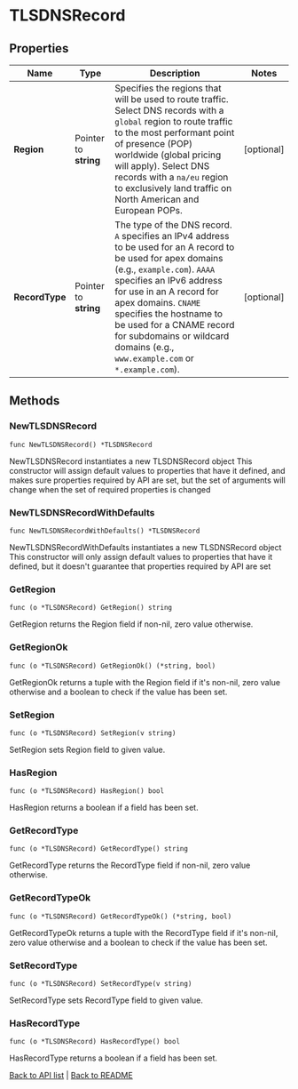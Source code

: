 # TLSDNSRecord

## Properties

Name | Type | Description | Notes
------------ | ------------- | ------------- | -------------
**Region** | Pointer to **string** | Specifies the regions that will be used to route traffic. Select DNS records with a `global` region to route traffic to the most performant point of presence (POP) worldwide (global pricing will apply). Select DNS records with a `na/eu` region to exclusively land traffic on North American and European POPs. | [optional] 
**RecordType** | Pointer to **string** | The type of the DNS record. `A` specifies an IPv4 address to be used for an A record to be used for apex domains (e.g., `example.com`). `AAAA` specifies an IPv6 address for use in an A record for apex domains. `CNAME` specifies the hostname to be used for a CNAME record for subdomains or wildcard domains (e.g., `www.example.com` or `*.example.com`). | [optional] 

## Methods

### NewTLSDNSRecord

`func NewTLSDNSRecord() *TLSDNSRecord`

NewTLSDNSRecord instantiates a new TLSDNSRecord object
This constructor will assign default values to properties that have it defined,
and makes sure properties required by API are set, but the set of arguments
will change when the set of required properties is changed

### NewTLSDNSRecordWithDefaults

`func NewTLSDNSRecordWithDefaults() *TLSDNSRecord`

NewTLSDNSRecordWithDefaults instantiates a new TLSDNSRecord object
This constructor will only assign default values to properties that have it defined,
but it doesn't guarantee that properties required by API are set

### GetRegion

`func (o *TLSDNSRecord) GetRegion() string`

GetRegion returns the Region field if non-nil, zero value otherwise.

### GetRegionOk

`func (o *TLSDNSRecord) GetRegionOk() (*string, bool)`

GetRegionOk returns a tuple with the Region field if it's non-nil, zero value otherwise
and a boolean to check if the value has been set.

### SetRegion

`func (o *TLSDNSRecord) SetRegion(v string)`

SetRegion sets Region field to given value.

### HasRegion

`func (o *TLSDNSRecord) HasRegion() bool`

HasRegion returns a boolean if a field has been set.

### GetRecordType

`func (o *TLSDNSRecord) GetRecordType() string`

GetRecordType returns the RecordType field if non-nil, zero value otherwise.

### GetRecordTypeOk

`func (o *TLSDNSRecord) GetRecordTypeOk() (*string, bool)`

GetRecordTypeOk returns a tuple with the RecordType field if it's non-nil, zero value otherwise
and a boolean to check if the value has been set.

### SetRecordType

`func (o *TLSDNSRecord) SetRecordType(v string)`

SetRecordType sets RecordType field to given value.

### HasRecordType

`func (o *TLSDNSRecord) HasRecordType() bool`

HasRecordType returns a boolean if a field has been set.


[Back to API list](../README.md#documentation-for-api-endpoints) | [Back to README](../README.md)
